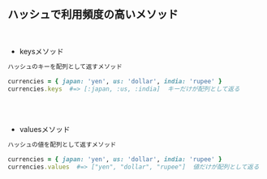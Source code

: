 ## ハッシュで利用頻度の高いメソッド  
<br>

- keysメソッド  
```rb
ハッシュのキーを配列として返すメソッド

currencies = { japan: 'yen', us: 'dollar', india: 'rupee' }
currencies.keys  #=> [:japan, :us, :india]  キーだけが配列として返る
```
<br>
<br>

- valuesメソッド  
```rb
ハッシュの値を配列として返すメソッド

currencies = { japan: 'yen', us: 'dollar', india: 'rupee' }
currencies.values  #=> ["yen", "dollar", "rupee"]  値だけが配列として返る
```